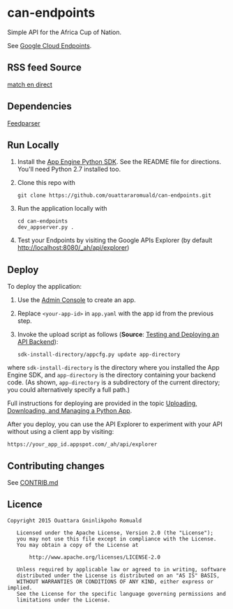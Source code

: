 # can-endpoints

Simple API for the Africa Cup of Nation.

See [Google Cloud Endpoints][1].

## RSS feed Source
[match en direct](http://www.matchendirect.fr/)

## Dependencies
[Feedparser][2]

## Run Locally
1. Install the [App Engine Python SDK](https://developers.google.com/appengine/downloads).
See the README file for directions. You'll need Python 2.7 installed too.

2. Clone this repo with

   ```
   git clone https://github.com/ouattararomuald/can-endpoints.git
   ```
3. Run the application locally with

   ```
   cd can-endpoints
   dev_appserver.py .
   ```
4. Test your Endpoints by visiting the Google APIs Explorer (by default [http://localhost:8080/_ah/api/explorer](http://localhost:8000/_ah/api/explorer))

## Deploy
To deploy the application:

1. Use the [Admin Console](https://appengine.google.com) to create an app.
2. Replace `<your-app-id>` in `app.yaml` with the app id from the previous step.
4. Invoke the upload script as follows (**Source**: [Testing and Deploying an API Backend][3]):

   ```
   sdk-install-directory/appcfg.py update app-directory
   ```
where `sdk-install-directory` is the directory where you installed the App Engine SDK, and `app-directory` is the directory containing your backend code. (As shown, `app-directory` is a subdirectory of the current directory; you could alternatively specify a full path.)

Full instructions for deploying are provided in the topic [Uploading, Downloading, and Managing a Python App][4].

After you deploy, you can use the API Explorer to experiment with your API without using a client app by visiting:
   ```
   https://your_app_id.appspot.com/_ah/api/explorer
   ```

[1]: https://cloud.google.com/appengine/docs/python/endpoints/
[2]: https://github.com/kurtmckee/feedparser
[3]: https://cloud.google.com/appengine/docs/python/endpoints/test_deploy
[4]: https://cloud.google.com/appengine/docs/python/tools/uploadinganapp

## Contributing changes
See [CONTRIB.md](LICENSE)

## Licence
```
Copyright 2015 Ouattara Gninlikpoho Romuald

   Licensed under the Apache License, Version 2.0 (the "License");
   you may not use this file except in compliance with the License.
   You may obtain a copy of the License at

       http://www.apache.org/licenses/LICENSE-2.0

   Unless required by applicable law or agreed to in writing, software
   distributed under the License is distributed on an "AS IS" BASIS,
   WITHOUT WARRANTIES OR CONDITIONS OF ANY KIND, either express or implied.
   See the License for the specific language governing permissions and
   limitations under the License.
```